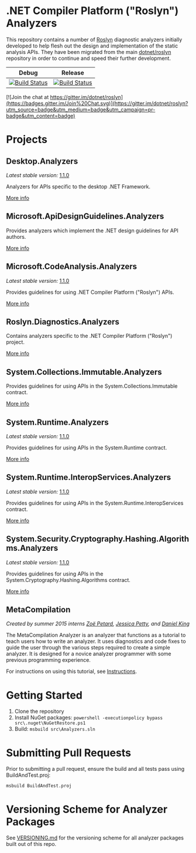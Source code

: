 .NET Compiler Platform ("Roslyn") Analyzers
===========================================

This repository contains a number of [Roslyn](https://github.com/dotnet/roslyn) diagnostic analyzers initially developed to help flesh out the design and implementation of the static analysis APIs. They have been migrated from the main [dotnet/roslyn](https://github.com/dotnet/roslyn) repository in order to continue and speed their further development.

Debug | Release
------|--------
[![Build Status](http://dotnet-ci.cloudapp.net/job/dotnet_roslyn-analyzers_windows_debug/badge/icon)](http://dotnet-ci.cloudapp.net/job/dotnet_roslyn-analyzers_windows_debug/) | [![Build Status](http://dotnet-ci.cloudapp.net/job/dotnet_roslyn-analyzers_windows_release/badge/icon)](http://dotnet-ci.cloudapp.net/job/dotnet_roslyn-analyzers_windows_release/)

[![Join the chat at https://gitter.im/dotnet/roslyn](https://badges.gitter.im/Join%20Chat.svg)](https://gitter.im/dotnet/roslyn?utm_source=badge&utm_medium=badge&utm_campaign=pr-badge&utm_content=badge)


Projects
========

Desktop.Analyzers
-----------------

*Latest stable version:* [1.1.0](https://www.nuget.org/packages/Desktop.Analyzers/)

Analyzers for APIs specific to the desktop .NET Framework.

[More info](src/Desktop.Analyzers/Desktop.Analyzers.md)

Microsoft.ApiDesignGuidelines.Analyzers
--------------------------------

Provides analyzers which implement the .NET design guidelines for API authors.

[More info](src/Microsoft.ApiDesignGuidelines.Analyzers/Microsoft.ApiDesignGuidelines.Analyzers.md)


Microsoft.CodeAnalysis.Analyzers
--------------------------------

*Latest stable version:* [1.1.0](https://www.nuget.org/packages/Microsoft.CodeAnalysis.Analyzers/)

Provides guidelines for using .NET Compiler Platform ("Roslyn") APIs.

[More info](src/CodeAnalysis/Microsoft.CodeAnalysis.Analyzers.md)


Roslyn.Diagnostics.Analyzers
-------------------------------

Contains analyzers specific to the .NET Compiler Platform ("Roslyn") project.

[More info](src/Roslyn.Diagnostics.Analyzers/Roslyn.Diagnostics.Analyzers.md)

System.Collections.Immutable.Analyzers
------------------------

Provides guidelines for using APIs in the System.Collections.Immutable contract.

[More info](src/System.Collections.Immutable.Analyzers/System.Collections.Immutable.Analyzers.md)

System.Runtime.Analyzers
------------------------

*Latest stable version:* [1.1.0](https://www.nuget.org/packages/System.Runtime.Analyzers/)

Provides guidelines for using APIs in the System.Runtime contract.

[More info](src/System.Runtime.Analyzers/System.Runtime.Analyzers.md)


System.Runtime.InteropServices.Analyzers
----------------------------------------

*Latest stable version:* [1.1.0](https://www.nuget.org/packages/System.Runtime.InteropServices.Analyzers/)

Provides guidelines for using APIs in the System.Runtime.InteropServices contract.

[More info](src/System.Runtime.InteropServices.Analyzers/System.Runtime.InteropServices.Analyzers.md)

System.Security.Cryptography.Hashing.Algorithms.Analyzers
------------------------

*Latest stable version:* [1.1.0](https://www.nuget.org/packages/System.Security.Cryptography.Hashing.Algorithms.Analyzers/)

Provides guidelines for using APIs in the System.Cryptography.Hashing.Algorithms contract.

[More info](src/System.Security.Cryptography.Hashing.Algorithms.Analyzers/System.Security.Cryptography.Hashing.Algorithms.Analyzers.md)

MetaCompilation
---------------

*Created by summer 2015 interns [Zoë Petard](https://github.com/zoepetard), [Jessica Petty](https://github.com/jepetty), and [Daniel King](https://github.com/daking2014)*

The MetaCompilation Analyzer is an analyzer that functions as a tutorial to teach users how to write an analyzer. It uses diagnostics and code fixes to guide the user through the various steps required to create a simple analyzer. It is designed for a novice analyzer programmer with some previous programming experience.

For instructions on using this tutorial, see [Instructions](src/MetaCompilation/MetaCompilation/MetaCompilation/ReadMe.md#instructions).


Getting Started
===============

1. Clone the repository
2. Install NuGet packages: `powershell -executionpolicy bypass src\.nuget\NuGetRestore.ps1`
3. Build: `msbuild src\Analyzers.sln`


Submitting Pull Requests
========================

Prior to submitting a pull request, ensure the build and all tests pass using BuildAndTest.proj:
```
msbuild BuildAndTest.proj
```

Versioning Scheme for Analyzer Packages
=======================================

See [VERSIONING.md](.//VERSIONING.md) for the versioning scheme for all analyzer packages built out of this repo.